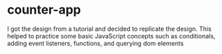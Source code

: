 # counter-app
I got the design from a tutorial and decided to replicate the design. This helped to practice some basic JavaScript concepts such as conditionals, adding event listeners, functions, and querying dom elements
